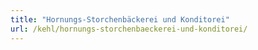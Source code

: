 ```yaml
---
title: "Hornungs-Storchenbäckerei und Konditorei"
url: /kehl/hornungs-storchenbaeckerei-und-konditorei/
---
```

